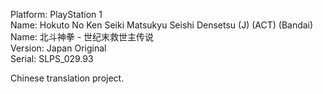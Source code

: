 Platform: PlayStation 1  
Name: Hokuto No Ken Seiki Matsukyu Seishi Densetsu (J) (ACT) (Bandai)  
Name: 北斗神拳 - 世纪末救世主传说  
Version: Japan Original  
Serial: SLPS_029.93  

Chinese translation project.
  

